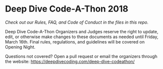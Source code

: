 # Deep Dive Code-A-Thon 2018

_Check out our Rules, FAQ, and Code of Conduct in the files in this repo._

Deep Dive Code-A-Thon Organizers and Judges reserve the right to update, edit, or otherwise make changes to these documents as needed until Friday, March 16th. Final rules, regulations, and guidelines will be covered on Opening Night. 

Questions not covered? Open a pull request or email the organizers through the website: https://deepdivecoding.com/deep-dive-codeathon/
